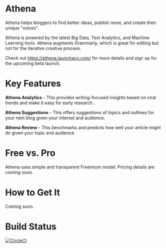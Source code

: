 # Athena
Athena helps bloggers to find better ideas, publish more, and create their unique "voices". 

Athena is powered by the latest Big Data, Text Analytics, and Machine Learning tools. Athena augments Grammarly, which is great for editing but not for the iterative creative process.

Check out https://athena.launchaco.com/ for more details and sign up for the upcoming beta launch.

# Key Features
**Athena Analytics** - This provides writing-focused insights based on viral trends and make it easy for early research.

**Athena Suggestions** - This offers suggestions of topics and outlines for your next blog given your interest and audience. 

**Athena Review** - This benchmarks and predicts how well your article might do given your topic and audience.

# Free vs. Pro
Athena uses simple and transparent Freemium model. Pricing details are coming soon.

# How to Get It
Coming soon.

# Build Status
[![CircleCI](https://circleci.com/gh/ianxxiao/use-athena/tree/master.svg?style=svg)](https://circleci.com/gh/ianxxiao/use-athena/tree/master)
